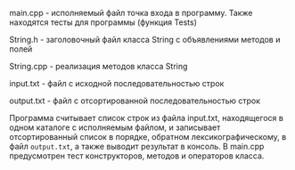 main.cpp - исполняемый файл точка входа в программу. Также находятся тесты для программы (функция Tests)

String.h - заголовочный файл класса String с объявлениями методов и полей

String.cpp - реализация методов класса String

input.txt - файл с исходной последовательностью строк

output.txt - файл с отсортированной последовательностью строк


Программа считывает список строк из файла input.txt, находящегося в одном каталоге с исполняемым файлом, и записывает отсортированный список в порядке, обратном лексикографическому, в файл `output.txt`, а также выводит результат в консоль.
В main.cpp предусмотрен тест конструкторов, методов и операторов класса.
